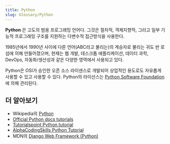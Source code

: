 ```yaml
---
title: Python
slug: Glossary/Python
---
```


**Python** 은 고도의 범용 프로그래밍 언어다. 그것은 절차적, 객체지향적, 그리고 일부 기능적 프로그래밍 구조를 지원하는 다변수적 접근방식을 사용한다.

1985년에서 1990년 사이에 다른 언어(ABC라고 불리는)의 계승자로 불리는 귀도 반 로섬에 의해 만들어졌으며, 현재는 웹 개발, 데스크톱 애플리케이션, 데이터 과학, DevOps, 자동화/생산성과 같은 다양한 영역에서 사용되고 있다.

Python은 OSI가 승인한 오픈 소스 라이센스로 개발되어 상업적인 용도로도 자유롭게 사용할 수 있고 사용할 수 있다. Python의 라이선스는 [Python Software Foundation](https://www.python.org/psf)에 의해 관리된다.

## 더 알아보기

- Wikipedia의 [Python](https://ko.wikipedia.org/wiki/%ED%8C%8C%EC%9D%B4%EC%8D%AC)
- [Official Python docs tutorials](https://docs.python.org/3/tutorial/index.html)
- [Tutorialspoint Python tutorial](http://www.tutorialspoint.com/python/index.htm)
- [AlphaCodingSkills Python Tutorial](https://alphacodingskills.com/python/python-tutorial.php)
- MDN의 [Django Web Framework (Python)](/ko/docs/Learn/Server-side/Django)
